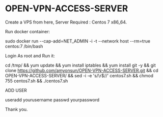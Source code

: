 # OPEN-VPN-ACCESS-SERVER

Create a VPS from here, Server Required : Centos 7 x86_64.

Run docker container:

sudo docker run --cap-add=NET_ADMIN -i -t --network host --rm=true centos:7 /bin/bash

Login As root and Run it:

cd /tmp/ && yum update && yum install iptables && yum install git -y && git clone https://github.com/amyonsun/OPEN-VPN-ACCESS-SERVER.git && cd OPEN-VPN-ACCESS-SERVER/ && sed -i -e 's/\r$//' centos7.sh && chmod 755 centos7.sh && ./centos7.sh 

ADD USER

useradd yourusername
passwd yourpassword

Thank you.
